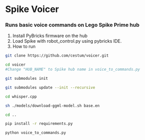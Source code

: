# Spike Voicer

### Runs basic voice commands on Lego Spike Prime hub

1. Install PyBricks firmware on the hub
2. Load Spike with robot_control.py using pybricks IDE.
3. How to run
```sh
git clone https://github.com/cestum/voicer.git

cd voicer
#Change "HUB_NAME" to Spike hub name in voice_to_commands.py

git submodules init 

git submodules update --init --recursive

cd whisper.cpp

sh ./models/download-ggml-model.sh base.en

cd ..

pip install -r requirements.py

python voice_to_commands.py
```
